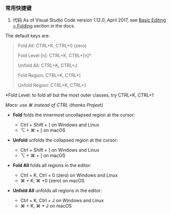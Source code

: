 
### 常用快捷键
1. 代码
As of Visual Studio Code version 1.12.0, April 2017, see [Basic Editing > Folding](https://code.visualstudio.com/docs/editor/codebasics#_folding) section in the docs.

The default keys are:

> Fold All: CTRL+K, CTRL+0 (zero)
> 
> Fold Level [n]: CTRL+K, CTRL+[n]*
> 
> Unfold All: CTRL+K, CTRL+J
> 
> Fold Region: CTRL+K, CTRL+[
> 
> Unfold Region: CTRL+K, CTRL+]

*Fold Level: to fold all but the most outer classes, try CTRL+K, CTRL+1

_Macs: use ⌘ instead of CTRL (thanks Prajeet)_

- **Fold** folds the innermost uncollapsed region at the cursor:
    
    - Ctrl + Shift + [ on Windows and Linux
    - ⌥ + ⌘ + [ on macOS
- **Unfold** unfolds the collapsed region at the cursor:
    
    - Ctrl + Shift + ] on Windows and Linux
    - ⌥ + ⌘ + ] on macOS
- **Fold All** folds all regions in the editor:
    
    - Ctrl + K, Ctrl + 0 (zero) on Windows and Linux
    - ⌘ + K, ⌘ +0 (zero) on macOS
- **Unfold All** unfolds all regions in the editor:
    
    - Ctrl + K, Ctrl + J on Windows and Linux
    - ⌘ + K, ⌘ + J on macOS